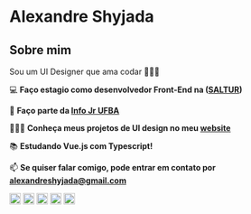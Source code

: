 # Alexandre Shyjada 

## Sobre mim

Sou um UI Designer que ama codar 👨‍💻🥰

💻 **Faço estagio como desenvolvedor Front-End na ([SALTUR](http://saltur.salvador.ba.gov.br/))**

💚 **Faço parte da [Info Jr UFBA](https://www.infojr.com.br/)**

👨🏽‍💻 **Conheça meus projetos de UI design no meu [website](https://www.alexshyjada.com/)**

📚 **Estudando Vue.js com Typescript!**

📫 **Se quiser falar comigo, pode entrar em contato por alexandreshyjada@gmail.com**
 

<p align="left">
  <img src="https://cdn.worldvectorlogo.com/logos/logo-javascript.svg" alt="javascript" width="20" height="20"/>
  <img src="https://cdn.worldvectorlogo.com/logos/typescript.svg" alt="typescript"  width="20" height="20"/>
  <img src="https://cdn.worldvectorlogo.com/logos/vue-9.svg" alt="vue.js" width="20" height="20"/>
  <img src="https://cdn.worldvectorlogo.com/logos/react-2.svg" alt="html5"  width="20" height="20"/>  
  <img src="https://cdn.worldvectorlogo.com/logos/sass-1.svg" alt="vue.js" width="20" height="20"/> 
</p>
